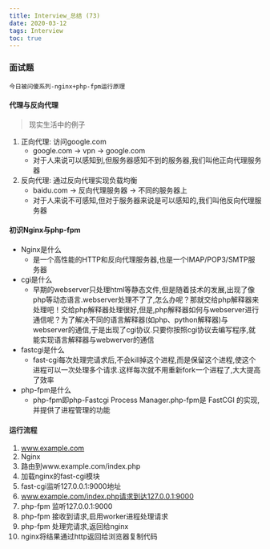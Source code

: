 ```yaml
---
title: Interview_总结 (73)
date: 2020-03-12
tags: Interview
toc: true
---
```


### 面试题
    今日被问傻系列-nginx+php-fpm运行原理

<!-- more -->

#### 代理与反向代理
> 现实生活中的例子
1. 正向代理: 访问google.com
    * google.com -> vpn -> google.com
    * 对于人来说可以感知到,但服务器感知不到的服务器,我们叫他正向代理服务器
2. 反向代理: 通过反向代理实现负载均衡
    * baidu.com -> 反向代理服务器 -> 不同的服务器上
    * 对于人来说不可感知,但对于服务器来说是可以感知的,我们叫他反向代理服务器

#### 初识Nginx与php-fpm
- Nginx是什么
    * 是一个高性能的HTTP和反向代理服务器,也是一个IMAP/POP3/SMTP服务器
- cgi是什么
    *  早期的webserver只处理html等静态文件,但是随着技术的发展,出现了像php等动态语言.webserver处理不了了,怎么办呢？那就交给php解释器来处理吧！交给php解释器处理很好,但是,php解释器如何与webserver进行通信呢？为了解决不同的语言解释器(如php、python解释器)与webserver的通信,于是出现了cgi协议.只要你按照cgi协议去编写程序,就能实现语言解释器与webwerver的通信
- fastcgi是什么
    * fast-cgi每次处理完请求后,不会kill掉这个进程,而是保留这个进程,使这个进程可以一次处理多个请求.这样每次就不用重新fork一个进程了,大大提高了效率
- php-fpm是什么
    * php-fpm即php-Fastcgi Process Manager.php-fpm是 FastCGI 的实现,并提供了进程管理的功能

#### 运行流程
1. www.example.com
2. Nginx
3. 路由到www.example.com/index.php
4. 加载nginx的fast-cgi模块
5. fast-cgi监听127.0.0.1:9000地址
6. www.example.com/index.php请求到达127.0.0.1:9000
7. php-fpm 监听127.0.0.1:9000
8. php-fpm 接收到请求,启用worker进程处理请求
9. php-fpm 处理完请求,返回给nginx
10. nginx将结果通过http返回给浏览器复制代码





